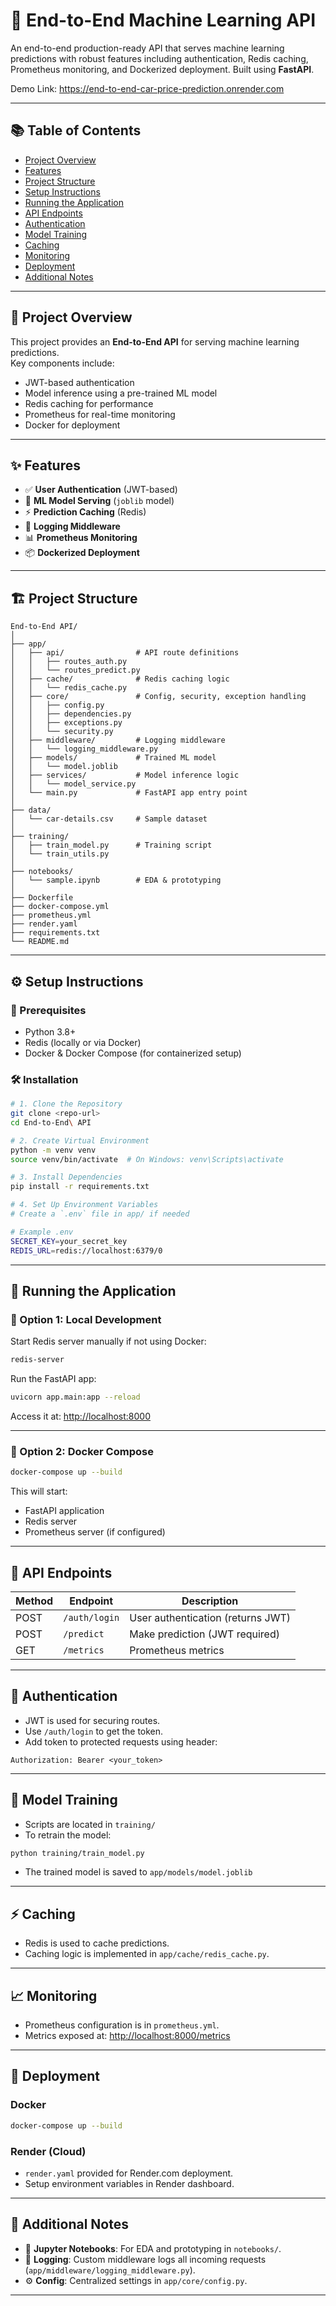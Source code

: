 # 🚀 End-to-End Machine Learning API

An end-to-end production-ready API that serves machine learning predictions with robust features including authentication, Redis caching, Prometheus monitoring, and Dockerized deployment. Built using **FastAPI**.

Demo Link: https://end-to-end-car-price-prediction.onrender.com

---

## 📚 Table of Contents

- [Project Overview](#project-overview)  
- [Features](#features)  
- [Project Structure](#project-structure)  
- [Setup Instructions](#setup-instructions)  
- [Running the Application](#running-the-application)  
- [API Endpoints](#api-endpoints)  
- [Authentication](#authentication)  
- [Model Training](#model-training)  
- [Caching](#caching)  
- [Monitoring](#monitoring)  
- [Deployment](#deployment)  
- [Additional Notes](#additional-notes)  

---

## 📌 Project Overview

This project provides an **End-to-End API** for serving machine learning predictions.  
Key components include:

- JWT-based authentication  
- Model inference using a pre-trained ML model  
- Redis caching for performance  
- Prometheus for real-time monitoring  
- Docker for deployment  

---

## ✨ Features

- ✅ **User Authentication** (JWT-based)  
- 🤖 **ML Model Serving** (`joblib` model)  
- ⚡ **Prediction Caching** (Redis)  
- 📝 **Logging Middleware**  
- 📊 **Prometheus Monitoring**  
- 📦 **Dockerized Deployment**

---

## 🏗️ Project Structure

```
End-to-End API/
│
├── app/
│   ├── api/                # API route definitions
│   │   ├── routes_auth.py
│   │   └── routes_predict.py
│   ├── cache/              # Redis caching logic
│   │   └── redis_cache.py
│   ├── core/               # Config, security, exception handling
│   │   ├── config.py
│   │   ├── dependencies.py
│   │   ├── exceptions.py
│   │   └── security.py
│   ├── middleware/         # Logging middleware
│   │   └── logging_middleware.py
│   ├── models/             # Trained ML model
│   │   └── model.joblib
│   ├── services/           # Model inference logic
│   │   └── model_service.py
│   └── main.py             # FastAPI app entry point
│
├── data/
│   └── car-details.csv     # Sample dataset
│
├── training/
│   ├── train_model.py      # Training script
│   └── train_utils.py
│
├── notebooks/
│   └── sample.ipynb        # EDA & prototyping
│
├── Dockerfile
├── docker-compose.yml
├── prometheus.yml
├── render.yaml
├── requirements.txt
└── README.md
```

---

## ⚙️ Setup Instructions

### 🔧 Prerequisites

- Python 3.8+
- Redis (locally or via Docker)
- Docker & Docker Compose (for containerized setup)

### 🛠️ Installation

```bash
# 1. Clone the Repository
git clone <repo-url>
cd End-to-End\ API

# 2. Create Virtual Environment
python -m venv venv
source venv/bin/activate  # On Windows: venv\Scripts\activate

# 3. Install Dependencies
pip install -r requirements.txt

# 4. Set Up Environment Variables
# Create a `.env` file in app/ if needed

# Example .env
SECRET_KEY=your_secret_key
REDIS_URL=redis://localhost:6379/0
```

---

## 🚀 Running the Application

### 🧪 Option 1: Local Development

Start Redis server manually if not using Docker:
```bash
redis-server
```

Run the FastAPI app:
```bash
uvicorn app.main:app --reload
```

Access it at: [http://localhost:8000](http://localhost:8000)

---

### 🐳 Option 2: Docker Compose

```bash
docker-compose up --build
```

This will start:

- FastAPI application  
- Redis server  
- Prometheus server (if configured)  

---

## 📡 API Endpoints

| Method | Endpoint         | Description                        |
|--------|------------------|------------------------------------|
| POST   | `/auth/login`    | User authentication (returns JWT) |
| POST   | `/predict`       | Make prediction (JWT required)     |
| GET    | `/metrics`       | Prometheus metrics                 |

---

## 🔐 Authentication

- JWT is used for securing routes.  
- Use `/auth/login` to get the token.  
- Add token to protected requests using header:

```http
Authorization: Bearer <your_token>
```

---

## 🧠 Model Training

- Scripts are located in `training/`
- To retrain the model:
```bash
python training/train_model.py
```
- The trained model is saved to `app/models/model.joblib`

---

## ⚡ Caching

- Redis is used to cache predictions.
- Caching logic is implemented in `app/cache/redis_cache.py`.

---

## 📈 Monitoring

- Prometheus configuration is in `prometheus.yml`.
- Metrics exposed at: [http://localhost:8000/metrics](http://localhost:8000/metrics)

---

## 🚀 Deployment

### Docker

```bash
docker-compose up --build
```

### Render (Cloud)

- `render.yaml` provided for Render.com deployment.
- Setup environment variables in Render dashboard.

---

## 📝 Additional Notes

- 🧪 **Jupyter Notebooks**: For EDA and prototyping in `notebooks/`.
- 🧾 **Logging**: Custom middleware logs all incoming requests (`app/middleware/logging_middleware.py`).
- ⚙️ **Config**: Centralized settings in `app/core/config.py`.

---
